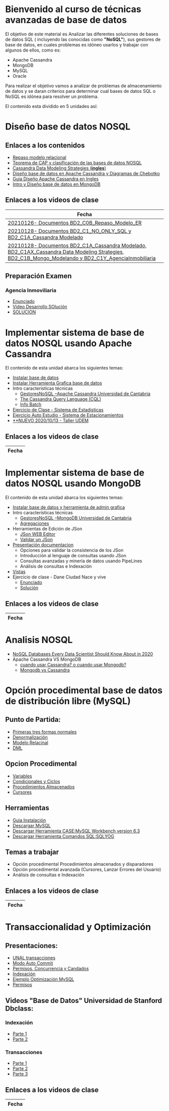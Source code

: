 # Bienvenido al curso de técnicas avanzadas de base de datos

El objetivo de este material es Analizar las diferentes soluciones de bases de datos SQL ( incluyendo las conocidas como **"NoSQL"**), sus gestores de base de datos, en cuales problemas es idóneo usarlos y trabajar con algunos de ellos, como es: 
- Apache Cassandra
- MongoDB
- MySQL
- Oracle

Para realizar el objetivo vamos a analizar de problemas de almacenamiento de datos y se daran criterios para determinar cual bases de datos SQL o NoSQL es idónea para resolver un problema.

El contenido esta dividido en 5 unidades así:
# Diseño base de datos NOSQL
## Enlaces a los contenidos
- [Repaso modelo relacional](C0_INTRO/BD2_C0B_Repaso_Modelo_ER.pdf)
- [Teorema de CAP y clasificación de las bases de datos NOSQL](C1_NO_ONLY_SQL_DESIGN/BD2_C1_NO_ONLY_SQL.pdf)
- [Cassandra Data Modeling Strategies (**ingles**) ](C1_NO_ONLY_SQL_DESIGN/BD2_C1AX_Cassandra%20Data%20Modeling%20Strategies.pdf)
- [Diseño base de datos en Apache Cassandra y Diagramas de Chebotko](C1_NO_ONLY_SQL_DESIGN/BD2_C1A_Cassandra%20Modelado.pdf)
- [Guia Diseño Apache Cassandra en Ingles](https://cassandra.apache.org/doc/latest/data_modeling/intro.html)
- [Intro y Diseño base de datos en MongoDB](C1_NO_ONLY_SQL_DESIGN/BD2_C1B_Mongo_Modelando.pdf)

## Enlaces a los videos de clase
|Fecha           |
|----------------|
|[20210126- Documentos BD2_C0B_Repaso_Modelo_ER](https://youtu.be/r_7ZQV_CgII)|
|[20210128- Documentos BD2_C1_NO_ONLY_SQL y BD2_C1A_Cassandra Modelado](https://youtu.be/WWstYeoIJ3w)|
|[20210128- Documentos BD2_C1A_Cassandra Modelado, BD2_C1AX_Cassandra Data Modeling Strategies, BD2_C1B_Mongo_Modelando y BD2_C1Y_AgenciaInmobiliaria](https://youtu.be/0jGFTnNbfzk)|

## Preparación Examen
### Agencia Inmoviliaria
- [Enunciado](C1_NO_ONLY_SQL_DESIGN/BD2_C1Y_AgenciaInmobiliaria.pdf)
- [Video Desarrollo SOlución](https://youtu.be/jxOVEQECDEI)
- [SOLUCION](C1_NO_ONLY_SQL_DESIGN/BD2_C1Z_AgenciaInmobiliaria.pdf)



# Implementar sistema de base de datos NOSQL usando Apache Cassandra
El contenido de esta unidad abarca los siguientes temas:
- [Instalar base de datos](http://sergalpe.blogspot.com/2018/10/instalar-apache-cassandra-en-windows-url.html)
- [Instalar Herramienta Grafica base de datos](http://sergalpe.blogspot.com/2018/10/ide-grafico-para-apache-cassandra.html)
- Intro características técnicas
   - [GestoresNoSQL –Apache Cassandra Universidad de Cantabria](https://ocw.unican.es/pluginfile.php/2396/course/section/2473/NoSQL_Tema2_Cassandra.pdf)
   - [The Cassandra Query Language (CQL)](https://cassandra.apache.org/doc/latest/cql/index.html)
   - [Info Batch](https://docs.datastax.com/en/archived/cql/3.3/cql/cql_reference/cqlBatch.html)
- [Ejercicio de Clase - Sistema de Estadisticas](C2_CASSANDRA/BD2_C2Y_Estadisticas.pdf)
- [Ejercicio Auto Estudio - Sistema de Estacionamientos](C1_NO_ONLY_SQL_DESIGN/BD2_C1Y_SistemaEstacionamientoInteligente.pdf)
- [**NUEVO 2020/10/13 - Taller UDEM](C2_CASSANDRA/BD2_C2_charla_udem_ejemplo_metro.zip)

## Enlaces a los videos de clase
|Fecha           |
|----------------|


# Implementar sistema de base de datos NOSQL usando MongoDB
El contenido de esta unidad abarca los siguientes temas:
- [Instalar base de datos y herramienta de admin grafica](C3_MONGODB/BD2_C3B_noSQL_MongoDB-Instalar.pdf)
- Intro características técnicas
   - [GestoresNoSQL –MongoDB Universidad de Cantabria](https://ocw.unican.es/pluginfile.php/2396/course/section/2473/NoSQL_Tema2_MongoDB.pdf)
   - [Agregaciones](https://data-flair.training/blogs/mongodb-aggregation-tutorial/)
- Herramientas de Edición de JSon
   - [JSon WEB Editor](https://jsoneditoronline.org/)
   - [Validar un JSon](https://jsonlint.com/)   
- [Presentación documentacion](C3_MONGODB/BD2_C3_noSQL_Mongo.pdf)
   - Opciones para validar la consistencia de los JSon
   - Introducción al lenguaje de consultas usando JSon
   - Consultas avanzadas y minería de datos usando PipeLines
   - Análisis de consultas e Indexación
- [Vistas](https://docs.mongodb.com/compass/current/views/)
- Ejercicio de clase - Dane Ciudad Nace y vive
   - [Enunciado](C3_MONGODB/BD2_C1Y_DANE_CiudadNace_a_vivido.pdf)
   - [Solución](C3_MONGODB/BD2_C1Z_DANE_CiudadNace_a_vivido.pdf)
## Enlaces a los videos de clase
|Fecha           |
|----------------|


# Analisis NOSQL
- [NoSQL Databases Every Data Scientist Should Know About in 2020](https://www.analyticsvidhya.com/blog/2020/09/different-nosql-databases-every-data-scientist-must-know/)
- Apache Cassandra VS MongoDB
   - [cuando usar Cassandra? o cuando usar Mongodb?](http://solocodigoweb.com/blog/2018/05/18/cuando-usar-cassandra-cuando-usar-mongodb/)
   - [Mongodb vs Cassandra](https://www.educba.com/mongodb-vs-cassandra/)

# Opción procedimental base de datos de distribución libre (MySQL)
## Punto de Partida:
- [Primeras tres formas normales](https://es.wikipedia.org/wiki/Tercera_forma_normal)
- [Denormalización](https://es.wikipedia.org/wiki/Denormalizaci%C3%B3n_(base_de_datos))
- [Modelo Relacinal](https://es.wikipedia.org/wiki/Base_de_datos_relacional)
- [DML](https://es.wikipedia.org/wiki/Lenguaje_de_manipulaci%C3%B3n_de_datos)
## Opcion Procedimental
- [Variables](https://dev.mysql.com/doc/refman/8.0/en/local-variable-scope.html)
- [Condicionales y Ciclos](https://dev.mysql.com/doc/refman/8.0/en/flow-control-statements.html)
- [Procedimientos Almacenados](https://dev.mysql.com/doc/refman/8.0/en/create-procedure.html)
- [Cursores](https://dev.mysql.com/doc/refman/8.0/en/cursors.html)
## Herramientas
- [Guia Instalación](C4_MYSQL/Instalar%20Herramientas_MySQLpdf.pdf)
- [Descargar MySQL](http://www.wampserver.com/en/)
- [Descargar Herramienta CASE:MySQL Workbench version 6.3](https://downloads.mysql.com/archives/workbench/)
- [Descargar Herramienta Comandos SQL:SQLYOG](https://github.com/webyog/sqlyog-community/wiki/Downloads)
## Temas a trabajar
- Opción procedimental Procedimientos almacenados y disparadores
- Opción procedimental avanzada (Cursores, Lanzar Errores del Usuario)
- Análisis de consultas e Indexación
## Enlaces a los videos de clase
|Fecha           |
|----------------|

# Transaccionalidad y Optimización
## Presentaciones:
- [UNAL transacciones](C6_TRANS_IDX/BD2_C6A_UNAL_transacciones_en_Oracle_y_MySQL.pdf)
- [Modo Auto Commit](C6_TRANS_IDX/BD2_C6B_transacciones_en_Oracle_y_MySQL.pdf)
- [Permisos, Concurrencia y Candados](C6_TRANS_IDX/BD2_C6C_Permisos_Concurrencia_y_candados_MySQL.pdf)
- [Indexación](C6_TRANS_IDX/BD2_C6D_indexaci%C3%B3n.pdf)
- [Ejemplo Optimización MySQL](C6_TRANS_IDX/BD2_C6E_Optimizaci%C3%B3nMySQL.pdf)
- [Permisos](C6_TRANS_IDX/BD2_C6F_Permisos.pdf)

## Videos "Base de Datos" Universidad de Stanford Dbclass:
### Indexación
- [Parte 1](https://www.youtube.com/watch?v=Y7Qlc7f_u0o)
- [Parte 2](https://www.youtube.com/watch?v=HSnwW5Punm0)
### Transacciones
- [Parte 1](https://www.youtube.com/watch?v=O2wYl9UHFNc)
- [Parte 2](https://www.youtube.com/watch?v=r6ALmAXRHQM)
- [Parte 3](https://www.youtube.com/watch?v=5-dlz0YimR4)


## Enlaces a los videos de clase
|Fecha           |
|----------------|




